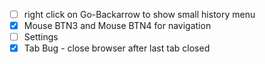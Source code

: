- [ ] right click on Go-Backarrow to show small history menu
- [X] Mouse BTN3 and Mouse BTN4 for navigation
- [ ] Settings
- [X] Tab Bug - close browser after last tab closed